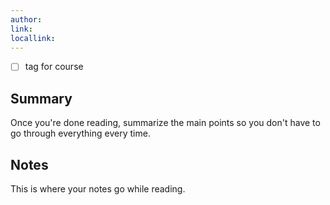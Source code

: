 ```yaml
---
author:
link:
locallink:
---
```

- [ ] tag for course

## Summary

Once you're done reading, summarize the main points so you don't have to go through everything every time.


## Notes

This is where your notes go while reading.